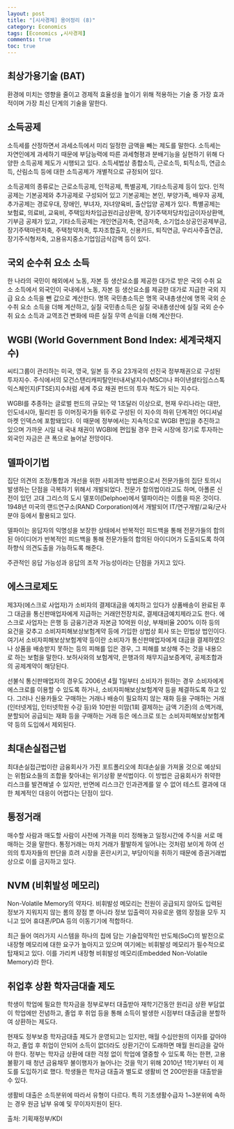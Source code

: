```yaml
---
layout: post
title: "[시사경제] 용어정리 (8)"
category: Economics
tags: [Economics ,시사경제]
comments: true
toc: true
---
```

## 최상가용기술 (BAT)

환경에 미치는 영향을 줄이고 경제적 효율성을 높이기 위해 적용하는 기술 중 가장 효과적이며 가장 최신 단계의 기술을 말한다.

## 소득공제

소득세를 산정하면서 과세소득에서 미리 일정한 금액을 빼는 제도를 말한다. 소득세는 자연인에게 과세하기 때문에 부담능력에 따른 과세형평과 분배기능을 실현하기 위해 다양한 소득공제 제도가 시행되고 있다. 소득세법상 종합소득, 근로소득, 퇴직소득, 연금소득, 산림소득 등에 대한 소득공제가 개별적으로 규정되어 있다.

소득공제의 종류로는 근로소득공제, 인적공제, 특별공제, 기타소득공제 등이 있다. 인적공제는 기본공제와 추가공제로 구성되어 있고 기본공제는 본인, 부양가족, 배우자 공제, 추가공제는 경로우대, 장애인, 부녀자, 자녀양육비, 출산입양 공제가 있다. 특별공제는 보험료, 의료비, 교육비, 주택임차차입금원리금상환액, 장기주택저당차입금이자상환액, 기부금 공제가 있고, 기타소득공제는 개인연금저축, 연금저축, 소기업소상공인공제부금, 장기주택마련저축, 주택청약저축, 투자조합출자, 신용카드, 퇴직연금, 우리사주출연금, 장기주식형저축, 고용유지중소기업임금삭감액 등이 있다.

## 국외 순수취 요소 소득

한 나라의 국민이 해외에서 노동, 자본 등 생산요소를 제공한 대가로 받은 국외 수취 요소 소득에서 외국인이 국내에서 노동, 자본 등 생산요소를 제공한 대가로 지급한 국외 지급 요소 소득을 뺀 값으로 계산한다. 명목 국민총소득은 명목 국내총생산에 명목 국외 순수취 요소 소득을 더해 계산하고, 실질 국민총소득은 실질 국내총생산에 실질 국외 순수취 요소 소득과 교역조건 변화에 따른 실질 무역 손익을 더해 계산한다.

## WGBI (World Government Bond Index: 세계국채지수)

씨티그룹이 관리하는 미국, 영국, 일본 등 주요 23개국의 선진국 정부채권으로 구성된 투자지수. 주식에서의 모건스탠리캐피탈인터내셔널지수(MSCI)나 파이낸셜타임스스톡익스체인지(FTSE)지수처럼 세계 주요 채권 펀드의 투자 척도가 되는 지수다.

WGBI를 추종하는 글로벌 펀드의 규모는 약 1조달러 이상으로, 현재 우리나라는 대만, 인도네시아, 필리핀 등 이머징국가들 위주로 구성된 이 지수의 하위 단계격인 어디셔널마켓 인덱스에 포함돼있다. 이 때문에 정부에서는 지속적으로 WGBI 편입을 추진하고 있으며 가까운 시일 내 국내 채권이 WGBI에 편입될 경우 한국 시장에 장기로 투자하는 외국인 자금은 큰 폭으로 늘어날 전망이다.

## 델파이기법

집단 의견의 조정/통합과 개선을 위한 사회과학 방법론으로서 전문가들의 집단 토의시 발생하는 단점을 극복하기 위해서 개발되었다. 전문가 합의법이라고도 하며, 아폴론 신전이 있던 고대 그리스의 도시 델포이(Delphoe)에서 델파이라는 이름을 따온 것이다. 1948년 미국의 랜드연구소(RAND Corporation)에서 개발되어 IT/연구개발/교육/군사 분야 등에서 활용되고 있다.

델파이는 응답자의 익명성을 보장한 상태에서 반복적인 피드백을 통해 전문가들의 합의된 아이디어가 반복적인 피드백을 통해 전문가들의 합의된 아이디어가 도출되도록 하여 하향식 의견도출을 가능하도록 해준다. 

주관적인 응답 가능성과 응답의 조작 가능성이라는 단점을 가지고 있다.

## 에스크로제도

제3자(에스크로 사업자)가 소비자의 결제대금을 예치하고 있다가 상품배송이 완료된 후 그 대금을 통신판매업자에게 지급하는 거래안전장치로, 결제대금예치제라고도 한다. 에스크로 사업자는 은행 등 금융기관과 자본금 10억원 이상, 부채비율 200% 이하 등의 요건을 갖추고 소비자피해보상보험계약 등에 가입한 상법상 회사 또는 민법상 법인이다. 여기서 소비자피해보상보험계약 등이란 소비자가 통신판매업자에게 대금을 결제하였으나 상품을 배송받지 못하는 등의 피해를 입은 경우, 그 피해를 보상해 주는 것을 내용으로 하는 보험을 말한다. 보허사와의 보험계약, 은행과의 채무지급보증계약, 공제조합과의 공제계약이 해당된다.

선불식 통신판매업자의 경우도 2006년 4월 1일부터 소비자가 원하는 경우 소비자에게 에스크로를 이용할 수 있도록 하거나, 소비자피해보상보험계약 등을 체결하도록 하고 있다. 그러나 신용카들오 구매하는 거래나 배송이 필요하지 않는 재화 등을 구매하는 거래(인터넷게임, 인터넷학원 수강 등)와 10만원 미맘(1회 결제하는 금액 기준)의 소액거래, 분할되어 공급되는 재화 등을 구매하는 거래 등은 에스크로 또는 소비자피해보상보험계약 등의 도입에서 제외된다.

## 최대손실접근법

최대손실접근법이란 금융회사가 가진 포트폴리오에 최대손실을 가져올 것으로 예상되는 위험요소들의 조합을 찾아내는 위기상황 분석법이다. 이 방법은 금융회사가 취약한 리스크를 발견해낼 수 있지만, 반면에 리스크간 인과관계를 알 수 없어 테스트 결과에 대한 체계적인 대응이 어렵다는 단점이 있다.

## 통정거래

매수할 사람과 매도할 사람이 사전에 가격을 미리 정해놓고 일정시간에 주식을 서로 매매하는 것을 말한다. 통정거래는 마치 거래가 활발하게 일어나는 것처럼 보이게 하여 선의의 투자자들의 판단을 흐려 시장을 혼란시키고, 부당이익을 취하기 때문에 증권거래법상으로 이를 금지하고 있다.

## NVM (비휘발성 메모리)

Non-Volatile Memory의 약자다. 비휘발성 메모리는 전원이 공급되지 않아도 입력된 정보가 지워지지 않는 롬의 장점 뿐 아니라 정보 입출력이 자유로운 램의 장점을 모두 지니고 있어 휴대폰/PDA 등의 이동기기에 적합하다. 

최근 들어 여러가지 시스템을 하나의 칩에 담는 기술집약적인 반도체(SoC)의 발전으로 내장형 메모리에 대한 요구가 높아지고 있으며 여기에는 비휘발성 메모리가 필수적으로 탑재되고 있다. 이를 가리켜 내장형 비휘발성 메모리(Embedded Non-Volatile Memory)라 한다.

## 취업후 상환 학자금대출 제도

학생이 학업에 필요한 학자금을 정부로부터 대출받아 재학기간동안 원리금 상환 부담없이 학업에만 전념하고, 졸업 후 취업 등을 통해 소득이 발생한 시점부터 대출금을 분할하여 상환하는 제도다.

현재도 정부보증 학자금대출 제도가 운영되고는 있지만, 매월 수십만원의 이자를 갚아야 하고, 졸업 후 취업이 안되어 소득이 없더라도 상환기간이 도래하면 매월 원리금을 갚아야 한다. 정부는 학자금 상환에 대한 걱정 없이 학업에 열중할 수 있도록 하는 한편, 고용 불황기 때 청년 금융채무 불이행자가 늘어나는 것을 막기 위해 2010년 1학기부터 이 제도를 도입하기로 했다. 학생들은 학자금 대출과 별도로 생활비 연 200만원을 대출받을 수 있다.

생활비 대출은 소득분위에 따라서 유형이 다르다. 특히 기초생활수급자 1~3분위에 속하는 경우 원금 납부 유예 및 무이자지원이 된다.

출처: 기획재정부/KDI